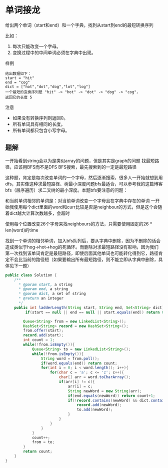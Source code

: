 # 单词接龙

给出两个单词（start和end）和一个字典，找到从start到end的最短转换序列

比如：

1. 每次只能改变一个字母。
2. 变换过程中的中间单词必须在字典中出现。

样例

    给出数据如下：
    start = "hit"
    end = "cog"
    dict = ["hot","dot","dog","lot","log"]
    一个最短的变换序列是 "hit" -> "hot" -> "dot" -> "dog" -> "cog"，
    返回它的长度 5

注意

+ 如果没有转换序列则返回0。
+ 所有单词具有相同的长度。
+ 所有单词都只包含小写字母。

## 题解

一开始看到string会以为是类似array的问题，但是其实是graph的问题 找最短路径，应该用BFS而不是DFS BFS搜索，最先搜索到的一定是最短路径

这种题，肯定是每次改变单词的一个字母，然后逐渐搜索，很多人一开始就想到用dfs，其实像这种求最短路径、树最小深度问题bfs最适合，可以参考我的这篇博客bfs（层序遍历）求二叉树的最小深度。本题bfs要注意的问题：

和当前单词相邻的单词是：对当前单词改变一个字母且在字典中存在的单词
一开始我使用每个dict里面的word和curr比较是否是neighbour的方式，但是这个会随着dict越大计算次数越多，会超时

使用每个位置改变26个字母来找neighbours的方法，只需要使用固定的26 * len(word)的time

找到一个单词的相邻单词，加入bfs队列后，要从字典中删除，因为不删除的话会造成类似于hog->hot->hog的死循环。而删除对求最短路径没有影响，因为我们第一次找到该单词肯定是最短路径，即使后面其他单词也可能转化得到它，路径肯定不会比当前的路径短（如果要输出所有最短路径，则不能立即从字典中删除，具体见下一题）

```java
public class Solution {
    /**
      * @param start, a string
      * @param end, a string
      * @param dict, a set of string
      * @return an integer
      */
    public int ladderLength(String start, String end, Set<String> dict) {
         if(start == null || end == null || start.equals(end)) return 0;

        Queue<String> from = new LinkedList<String>();
        HashSet<String> record = new HashSet<String>();
        from.offer(start);
        record.add(start);
        int count = 1;
        while(!from.isEmpty()){
            Queue<String> to = new LinkedList<String>();
            while(!from.isEmpty()){
                String word = from.poll();
                if(word.equals(end)) return count;
                for(int i = 0; i < word.length(); i++){
                    for(char c = 'a'; c <= 'z'; c++){
                        char[] arr = word.toCharArray();
                        if(arr[i] != c){
                            arr[i] = c;
                            String newWord = new String(arr);
                            if(end.equals(newWord)) return count+1;
                            if(!record.contains(newWord) && dict.contains(newWord)){
                                record.add(newWord);
                                to.add(newWord);
                            }
                        }
                    }
                }
            }
            count++;
            from = to;
        }
        return count;
    }
}

```